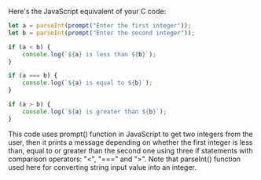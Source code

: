 Here's the JavaScript equivalent of your C code:

```JavaScript
let a = parseInt(prompt("Enter the first integer"));
let b = parseInt(prompt("Enter the second integer"));

if (a < b) {
    console.log(`${a} is less than ${b}`);
} 

if (a === b) {
    console.log(`${a} is equal to ${b}`);
}

if (a > b) {
    console.log(`${a} is greater than ${b}`);
}
```
This code uses prompt() function in JavaScript to get two integers from the user, then it prints a message depending on whether the first integer is less than, equal to or greater than the second one using three if statements with comparison operators: "<", "===" and ">". Note that parseInt() function used here for converting string input value into an integer.

